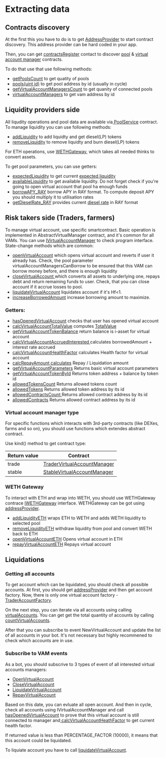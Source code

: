 # Extracting data

## Contracts discovery

At the first this you have to do is to get [AddressProvider](../contracts/core/addressprovider.md) to start contract discovery. This address provider can be hard coded in your app.&#x20;

Then, you can get [contractsRegister](../contracts/core/poolregistry.md) contact to discover [pool](../contracts/pools/pool-service.md) & [virtual account manager](../contracts/credit/) contracts.

To do that use that use following methods:

* [getPoolsCount](../contracts/core/poolregistry.md#getpoolscount)  to get quatity of pools
* [pools(uint id)](../contracts/core/poolregistry.md#pools-uint-id) to get pool address by id (usually in cycle)
* [getVirtualAccountManagersCount](../contracts/core/poolregistry.md#getvirtualaccountmanagerscount) to get quanity of connected pools
* [virtualAccountManagers](../contracts/core/poolregistry.md#virtualaccountmanagers) to get vam address by id

## Liquidity providers side

All liqudity operations and pool data are available via[ PoolService](../contracts/pools/pool-service.md) contract. To manage liquidity you can use following methods:

* [addLiquidity](../contracts/pools/pool-service.md#addliquidity) to add liquidty and get diesel(LP) tokens
* [removeLiquidity](../contracts/pools/pool-service.md#removeliquidity) to remove liquidty and burn diesel(LP) tokens

For ETH operations, use [WETHGateway](broken-reference), which takes all needed thinks to convert assets.

To get pool parameters, you can use getters:

* [expectedLiquidity](../contracts/pools/pool-service.md#expectedliquidity) to get current [expected liquidity](../contracts/pools/economy.md#expected-liquidity)
* [availableLiquidity](../contracts/pools/pool-service.md#availableliquidity) to get available liquidity. Do not forget check if you're going to open virtual account that pool ha enough funds
* [borrowAPY\_RAY](../contracts/pools/economy.md#borrow-apy) borrow APY in RAY format. To compute deposit APY you should multiply it to utilisation rates&#x20;
* [getDieselRate\_RAY](../contracts/pools/pool-service.md#getborrowrate\_ray) provides current [diesel rate](../contracts/pools/economy.md#diesel-rate) in RAY format

## Risk takers side (Traders, farmers)

To manage virtual account, use specific smartcontract. Basic operation is implemented in AbstractVirtualManager contract, and it's common for all VAMs. You can use [IVirtualAccountManager](https://github.com/Gearbox-protocol/gearbox-v2/blob/master/contracts/interfaces/IVirtualAccountManager.sol) to check program interface. State-change methods which are common:

* [openVirtualAccount](../contracts/credit/credit\_manager.md#openvirtualaccount) which opens virtual account and reverts if user it already has. Check, the pool parameter virtualAccountManagersCanBorrow to be ensured that this VAM can borrow money before, and there is enough liquidity
* [closeVirtualAccount ](../contracts/credit/credit\_manager.md#closevirtualaccount)which converts all assets to underlying one, repays debt and return remaining funds to user. Check, that you can close account if it accrue losses to pool.
* [liquidateVirtualAccount](../contracts/credit/credit\_manager.md#liquidatevirtualaccount) liquidates account if it's Hf<1.
* [increaseBorrowedAmount](../contracts/credit/credit\_manager.md#increaseborrowedamount) increase borrowing amount to maximize.

### Getters:

* [hasOpenedVirtualAccount](../contracts/credit/credit\_manager.md#hasopenedvirtualaccount) checks that user has opened virtual account
* [calcVirtualAccountTotalValue](../contracts/credit/credit\_manager.md#calcvirtualaccounttotalvalue) computes [TotalValue](../contracts/credit/economy.md#total-value)
* [getVirtualAccountTokenBalance](../contracts/credit/credit\_manager.md#getvirtualaccounttokenbalance) return balance is i-asset for virtual account
* [calcVirtualAccountAccruedInterested ](../contracts/credit/credit\_manager.md#calcvirtualaccountaccruedinterested)calculates borrowedAmount + interest rate accrued
* [calcVirtualAccountHealthFactor](../contracts/credit/credit\_manager.md#calcvirtualaccounthealthfactor) calculates Health factor for virtual account
* [calcRepayAmount calculates](../contracts/credit/credit\_manager.md#calcrepayamount) Repay / Liquidation amount
* [getVirtualAccountParameters](../contracts/credit/credit\_manager.md#getvirtualaccountparameters) Returns basic virtual account parameters
* [getVirtualAccountTokenById](../contracts/credit/credit\_manager.md#getvirtualaccounttokenbyid) Returns token address + balance by token id&#x20;
* [allowedTokensCount](../contracts/credit/credit\_manager.md#allowedtokenscount) Returns allowed tokens count
* [allowedTokens](../contracts/credit/credit\_manager.md#allowedtokens) Returns allowed token address by its id
* [allowedContractsCount ](../contracts/credit/credit\_manager.md#allowedcontractscount)Returns allowed contract address by its id
* [allowedContracts](../contracts/credit/credit\_manager.md#allowedcontracts) Returns allowed contract address by its id

### Virtual account manager type

For specific functions which interacts with 3rd-party contracts (like DEXes, farms and so on), you should use functions which extendes abstract contract.

Use kind() method to get contract type:

| Return value | Contract                                        |
| ------------ | ----------------------------------------------- |
| trade        | [TraderVirtualAccountManager](broken-reference) |
| stable       | [StableVirtualAccountManager](broken-reference) |

### WETH Gateway

To interact with ETH and wrap into WETH, you should use WETHGateway contracе [IWETHGateway](https://github.com/Gearbox-protocol/gearbox-v2/blob/master/contracts/interfaces/IWETHGateway.sol) interface. WETHGateway can be got using [addressProvider](../contracts/core/addressprovider.md#getwethgateway).

* [addLiquidityETH](../contracts/core/wethgateway.md#addliquidityeth) wraps ETH to WETH and adds WETH liquidity to selected pool
* [removeLiquidityETH](../contracts/core/wethgateway.md#removeliquidityeth) withdraw liquidity from pool and convert WETH back to ETH
* [openVirtualAccountETH](../contracts/core/wethgateway.md#openvirtualaccounteth) Opens virtual account in ETH
* [repayVirtualAccountETH](../contracts/core/wethgateway.md#repayvirtualaccounteth) Repays virtual account

## Liquidations

### Getting all accounts

To get account which can be liquidated, you should check all possible accounts. At first, you should get [addressProvider](../contracts/core/addressprovider.md) and then get account factory. Now, there is only one virtual account factory - [TraderAccountFactory](broken-reference).

On the next step, you can iterate via all accounts using calling [virtualAccounts](../contracts/core/account-factory.md#virtualaccounts). You can get get the total quantity of accounts by calling [countVirtualAccounts](../contracts/core/account-factory.md#countvirtualaccounts).

After that you can subscribe to event NewVirtualAccount and update the list of all accounts in your bot. It's not necessary but highly recommened to check which accounts are in use.

### Subscribe to VAM events

As a bot, you should subscrive to 3 types of event of all interested virtual accounts managers:&#x20;

* [OpenVirtualAccount](../contracts/credit/credit\_manager.md#event\_openvirtualaccount)
* [CloseVirtualAccount](../contracts/credit/credit\_manager.md#event\_closevirtualaccount)
* [LiquidateVirtualAccount](../contracts/credit/credit\_manager.md#event\_liquidatevirtualaccount)
* [RepayVirtualAccount](../contracts/credit/credit\_manager.md#event\_repayvirtualaccount)

Based on this date, you can evluate all open account. And then in cycle, check all accounts using IVirtualAccountManager and call [hasOpenedVirtualAccount](../contracts/credit/credit\_manager.md#hasopenedvirtualaccount) to prove that this virtual account is still connected to manager and[ calcVirtualAccountHeathFactor](../contracts/credit/credit\_manager.md#calcvirtualaccounthealthfactor) to get current health factor.

If returned value is less than PERCENTAGE\_FACTOR (10000), it means that this account could be liquidated.

To liquiate account you have to call [liquidateVirtualAccount](../contracts/credit/credit\_manager.md#liquidatevirtualaccount).
